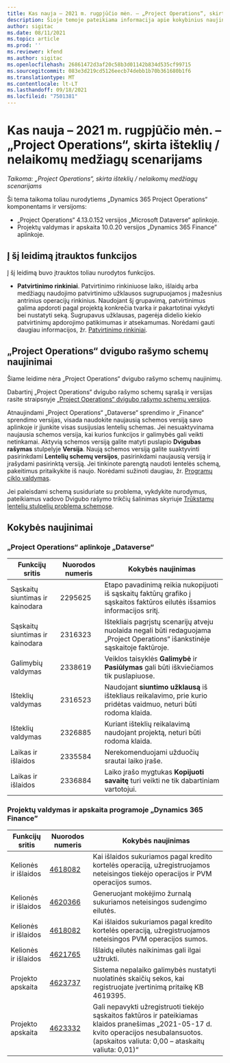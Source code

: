 ```yaml
---
title: Kas nauja – 2021 m. rugpjūčio mėn. – „Project Operations“, skirta išteklių / nelaikomų medžiagų scenarijams
description: Šioje temoje pateikiama informacija apie kokybinius naujinimus, kuriuos galima rasti 2021 m. rugpjūčio mėn. „Project Operations“, skirtos išteklių / nelaikomų medžiagų scenarijams, leidime.
author: sigitac
ms.date: 08/11/2021
ms.topic: article
ms.prod: ''
ms.reviewer: kfend
ms.author: sigitac
ms.openlocfilehash: 26861472d3af20c58b3d01142b834d535cf99715
ms.sourcegitcommit: 083e3d219cd5126eecb74debb1b70b361680b1f6
ms.translationtype: MT
ms.contentlocale: lt-LT
ms.lasthandoff: 09/18/2021
ms.locfileid: "7501381"
---
```

# <a name="whats-new-august-2021---project-operations-for-resourcenon-stocked-based-scenarios"></a>Kas nauja – 2021 m. rugpjūčio mėn. – „Project Operations“, skirta išteklių / nelaikomų medžiagų scenarijams

*Taikoma: „Project Operations“, skirta išteklių / nelaikomų medžiagų scenarijams*

Ši tema taikoma toliau nurodytiems „Dynamics 365 Project Operations“ komponentams ir versijoms:

   - „Project Operations“ 4.13.0.152 versijos „Microsoft Dataverse“ aplinkoje.
   - Projektų valdymas ir apskaita 10.0.20 versijos „Dynamics 365 Finance” aplinkoje.

## <a name="features-included-in-this-release"></a>Į šį leidimą įtrauktos funkcijos

Į šį leidimą buvo įtrauktos toliau nurodytos funkcijos.

- **Patvirtinimo rinkiniai**. Patvirtinimo rinkiniuose laiko, išlaidų arba medžiagų naudojimo patvirtinimo užklausos sugrupuojamos į mažesnius antrinius operacijų rinkinius. Naudojant šį grupavimą, patvirtinimus galima apdoroti pagal projektą konkrečia tvarka ir pakartotinai vykdyti bei nustatyti seką. Sugrupavus užklausas, pagerėja didelio kiekio patvirtinimų apdorojimo patikimumas ir atsekamumas. Norėdami gauti daugiau informacijos, žr. [Patvirtinimo rinkiniai](../approvals/approval-sets.md).

## <a name="project-operations-dual-write-maps-updates"></a>„Project Operations“ dvigubo rašymo schemų naujinimai

Šiame leidime nėra „Project Operations“ dvigubo rašymo schemų naujinimų.

Dabartinį „Project Operations“ dvigubo rašymo schemų sąrašą ir versijas rasite straipsnyje [„Project Operations“ dvigubo rašymo schemų versijos](../environment/resource-dual-write-maps.md).

Atnaujindami „Project Operations“ „Dataverse“ sprendimo ir „Finance“ sprendimo versijas, visada naudokite naujausią schemos versiją savo aplinkoje ir įjunkite visas susijusias lentelių schemas. Jei nesuaktyvinama naujausia schemos versija, kai kurios funkcijos ir galimybės gali veikti netinkamai. Aktyvią schemos versiją galite matyti puslapio **Dvigubas rašymas** stulpelyje **Versija**. Naują schemos versiją galite suaktyvinti pasirinkdami **Lentelių schemų versijos**, pasirinkdami naujausią versiją ir įrašydami pasirinktą versiją. Jei tinkinote parengtą naudoti lentelės schemą, pakeitimus pritaikykite iš naujo. Norėdami sužinoti daugiau, žr. [Programų ciklo valdymas](/dynamics365/fin-ops-core/dev-itpro/data-entities/dual-write/app-lifecycle-management).

Jei paleisdami schemą susiduriate su problema, vykdykite nurodymus, pateikiamus vadovo Dvigubo rašymo trikčių šalinimas skyriuje [Trūkstamų lentelių stulpelių problema schemose](/dynamics365/fin-ops-core/dev-itpro/data-entities/dual-write/dual-write-troubleshooting-finops-upgrades#missing-table-columns-issue-on-maps).

## <a name="quality-updates"></a>Kokybės naujinimai

### <a name="project-operations-on-dataverse"></a>„Project Operations“ aplinkoje „Dataverse“

| **Funkcijų sritis** | **Nuorodos numeris** | **Kokybės naujinimas** |
| --- | --- | --- |
| Sąskaitų siuntimas ir kainodara | 2295625 | Etapo pavadinimą reikia nukopijuoti iš sąskaitų faktūrų grafiko į sąskaitos faktūros eilutės išsamios informacijos sritį. |
| Sąskaitų siuntimas ir kainodara | 2316323 | Ištekliais pagrįstų scenarijų atveju nuolaida negali būti redaguojama „Project Operations“ išankstinėje sąskaitoje faktūroje. |
|  Galimybių valdymas | 2338619 | Veiklos taisyklės **Galimybė** ir **Pasiūlymas** gali būti iškviečiamos tik puslapiuose. |
| Išteklių valdymas | 2316523 | Naudojant **siuntimo užklausą** iš ištekliaus reikalavimo, prie kurio pridėtas vaidmuo, neturi būti rodoma klaida. |
| Išteklių valdymas | 2326885 | Kuriant išteklių reikalavimą naudojant projektą, neturi būti rodoma klaida. |
| Laikas ir išlaidos | 2335584 | Nerekomenduojami užduočių srautai laiko įraše. |
| Laikas ir išlaidos | 2336884 | Laiko įrašo mygtukas **Kopijuoti savaitę** turi veikti ne tik dabartiniam vartotojui. |


### <a name="project-management-and-accounting-on-dynamics-365-finance"></a>Projektų valdymas ir apskaita programoje „Dynamics 365 Finance”

| Funkcijų sritis | Nuorodos numeris | Kokybės naujinimas |
| --- | --- | --- |
| Kelionės ir išlaidos | [4618082](https://fix.lcs.dynamics.com/Issue/Details?kb=4618082&amp;bugId=583101&amp;dbType=3&amp;qc=9c85ac8ca1e5e9cd07fac9e9aa2cb0914724e28b86ad3339dacf7741f554c605) | Kai išlaidos sukuriamos pagal kredito kortelės operaciją, užregistruojamos neteisingos tiekėjo operacijos ir PVM operacijos sumos. |
| Kelionės ir išlaidos | [4620366](https://fix.lcs.dynamics.com/Issue/Details?kb=4620366&amp;bugId=579485&amp;dbType=3&amp;qc=e864789bd95505ea624c537d585bf113c2de60b97c88439d44693dbd85aa8e92) | Generuojant mokėjimo žurnalą sukuriamos neteisingos sudengimo eilutės. |
| Kelionės ir išlaidos | [4618082](https://fix.lcs.dynamics.com/Issue/Details?kb=4618082&amp;bugId=583101&amp;dbType=3&amp;qc=9c85ac8ca1e5e9cd07fac9e9aa2cb0914724e28b86ad3339dacf7741f554c605) | Kai išlaidos sukuriamos pagal kredito kortelės operaciją, užregistruojamos neteisingos PVM operacijos sumos. |
| Kelionės ir išlaidos | [4621765](https://fix.lcs.dynamics.com/Issue/Details?kb=4621765&amp;bugId=587306&amp;dbType=3&amp;qc=6fbfad0123d4e95eaf8d5a5a2f6c354577c991b7905c852ab02d1f94e728a876) | Išlaidų eilutės naikinimas gali ilgai užtrukti. |
| Projekto apskaita | [4623737](https://fix.lcs.dynamics.com/Issue/Details?kb=4623737&amp;bugId=598109&amp;dbType=3&amp;qc=4101fc5865201e21815299f2ff11ae46d5d5370510868df86c25ee09a8ca1a0c) | Sistema nepalaiko galimybės nustatyti nuolatinės skaičių sekos, kai registruojate įvertinimą pritaikę KB 4619395. |
| Projekto apskaita | [4623332](https://fix.lcs.dynamics.com/Issue/Details?kb=4623332&amp;bugId=586034&amp;dbType=3&amp;qc=2f64bb1977c4a9c9dd2ce9de7e72230b86eca14b6295c5bbfb614ea97ad81caf) | Gali nepavykti užregistruoti tiekėjo sąskaitos faktūros ir pateikiamas klaidos pranešimas „2021-05-17 d. kvito operacijos nesubalansuotos. (apskaitos valiuta: 0,00 – ataskaitų valiuta: 0,01)“ |

